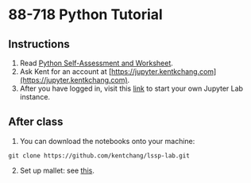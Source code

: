 # 88-718 Python Tutorial

## Instructions

1. Read [Python Self-Assessment and Worksheet](https://static.kentkchang.com/pdf/LSSP_Python.pdf).
2. Ask Kent for an account at [https://jupyter.kentkchang.com](https://jupyter.kentkchang.com).
3. After you have logged in, visit this [link](https://jupyter.kentkchang.com/hub/user-redirect/git-pull?repo=https%3A%2F%2Fgithub.com%2Fkentchang%2Flssp-lab&branch=master&app=lab) to start your own Jupyter Lab instance.

## After class

1. You can download the notebooks onto your machine:

```
git clone https://github.com/kentchang/lssp-lab.git
```

2. Set up mallet: see [this](http://mallet.cs.umass.edu/download.php).
